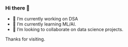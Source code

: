 ### Hi there 👋
- 🔭 I’m currently working on DSA
- 🌱 I’m currently learning ML/AI.
- 👯 I’m looking to collaborate on data science projects.

Thanks for visiting.

<!--
**NIVI15151/NIVI15151** is a ✨ _special_ ✨ repository because its `README.md` (this file) appears on your GitHub profile.

Here are some ideas to get you started:

- 🔭 I’m currently working on ...
- 🌱 I’m currently learning ...
- 👯 I’m looking to collaborate on ...
- 🤔 I’m looking for help with ...
- 💬 Ask me about ...
- 📫 How to reach me: ...
- 😄 Pronouns: ...
- ⚡ Fun fact: ...
-->
